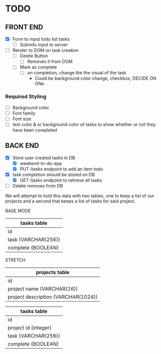 # TODO

## FRONT END

- [x] Form to input todo list tasks
  - [ ] Submits input to server
- [ ] Render to DOM on task creation
  - [ ] Delete Button
    - [ ] Removes it from DOM
  - [ ] Mark as complete
    - [ ] on completion, change the the visual of the task
      - Could be background color change, checkbox, DECIDE ON ONe

### Required Styling

- [ ] Background color
- [ ] Font family
- [ ] Font size
- [ ] text color & or background color of tasks to show whether or not they have been completed

## BACK END

- [x] Store user created tasks in DB
  - [x] weekend-to-do-app
  - [x] PUT /tasks endpoint to add an item todo
- [x] task completion should be stored on DB
  - [x] GET /tasks endpoint to retrieve all tasks
- [ ] Delete removes from DB

We will attempt to hold this data with two tables, one to keep a list of our projects and a second that keeps a list of tasks for said project.

BASE MODE

| tasks table         |
| ------------------- |
| id                  |
| task (VARCHAR(256)) |
| complete (BOOLEAN)  |

STRETCH

| projects table                      |
| ----------------------------------- |
| id                                  |
| project name (VARCHAR(16))          |
| project description (VARCHAR(1024)) |

| tasks table          |
| -------------------- |
| id                   |
| project id (integer) |
| task (VARCHAR(256))  |
| complete (BOOLEAN)   |
